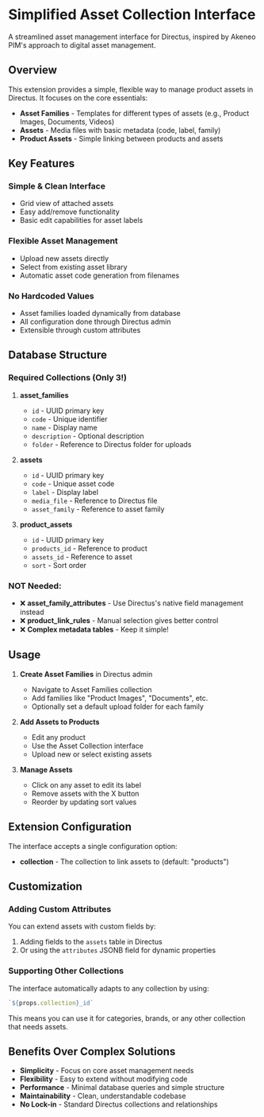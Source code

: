 # Simplified Asset Collection Interface

A streamlined asset management interface for Directus, inspired by Akeneo PIM's approach to digital asset management.

## Overview

This extension provides a simple, flexible way to manage product assets in Directus. It focuses on the core essentials:

- **Asset Families** - Templates for different types of assets (e.g., Product Images, Documents, Videos)
- **Assets** - Media files with basic metadata (code, label, family)
- **Product Assets** - Simple linking between products and assets

## Key Features

### Simple & Clean Interface
- Grid view of attached assets
- Easy add/remove functionality
- Basic edit capabilities for asset labels

### Flexible Asset Management
- Upload new assets directly
- Select from existing asset library
- Automatic asset code generation from filenames

### No Hardcoded Values
- Asset families loaded dynamically from database
- All configuration done through Directus admin
- Extensible through custom attributes

## Database Structure

### Required Collections (Only 3!)

1. **asset_families**
   - `id` - UUID primary key
   - `code` - Unique identifier
   - `name` - Display name
   - `description` - Optional description
   - `folder` - Reference to Directus folder for uploads

2. **assets**
   - `id` - UUID primary key
   - `code` - Unique asset code
   - `label` - Display label
   - `media_file` - Reference to Directus file
   - `asset_family` - Reference to asset family

3. **product_assets**
   - `id` - UUID primary key
   - `products_id` - Reference to product
   - `assets_id` - Reference to asset
   - `sort` - Sort order

### NOT Needed:
- ❌ **asset_family_attributes** - Use Directus's native field management instead
- ❌ **product_link_rules** - Manual selection gives better control
- ❌ **Complex metadata tables** - Keep it simple!

## Usage

1. **Create Asset Families** in Directus admin
   - Navigate to Asset Families collection
   - Add families like "Product Images", "Documents", etc.
   - Optionally set a default upload folder for each family

2. **Add Assets to Products**
   - Edit any product
   - Use the Asset Collection interface
   - Upload new or select existing assets

3. **Manage Assets**
   - Click on any asset to edit its label
   - Remove assets with the X button
   - Reorder by updating sort values

## Extension Configuration

The interface accepts a single configuration option:

- **collection** - The collection to link assets to (default: "products")

## Customization

### Adding Custom Attributes

You can extend assets with custom fields by:

1. Adding fields to the `assets` table in Directus
2. Or using the `attributes` JSONB field for dynamic properties

### Supporting Other Collections

The interface automatically adapts to any collection by using:
```javascript
`${props.collection}_id`
```

This means you can use it for categories, brands, or any other collection that needs assets.

## Benefits Over Complex Solutions

- **Simplicity** - Focus on core asset management needs
- **Flexibility** - Easy to extend without modifying code
- **Performance** - Minimal database queries and simple structure
- **Maintainability** - Clean, understandable codebase
- **No Lock-in** - Standard Directus collections and relationships